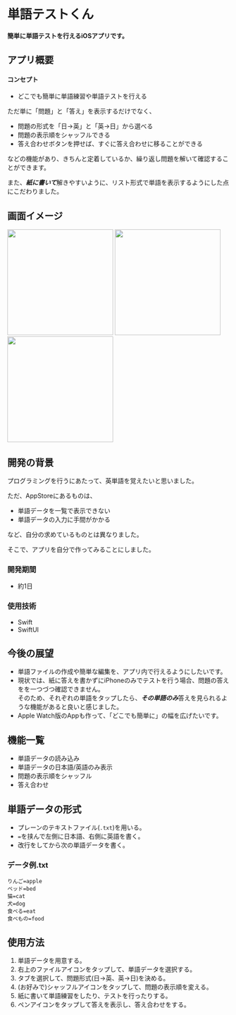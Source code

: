 # 単語テストくん

#### 簡単に単語テストを行えるiOSアプリです。

## アプリ概要
#### コンセプト
- どこでも簡単に単語練習や単語テストを行える

ただ単に「問題」と「答え」を表示するだけでなく、

- 問題の形式を「日→英」と「英→日」から選べる
- 問題の表示順をシャッフルできる
- 答え合わせボタンを押せば、すぐに答え合わせに移ることができる

などの機能があり、きちんと定着しているか、繰り返し問題を解いて確認することができます。

また、***紙に書いて***解きやすいように、リスト形式で単語を表示するようにした点にこだわりました。

## 画面イメージ
<img src="https://user-images.githubusercontent.com/125545184/220172154-a39f55a9-f227-4137-aca1-8cbdd3057bf6.png" width="240px">
<img src="https://user-images.githubusercontent.com/125545184/220172664-9d027579-d5dd-4349-8e6a-6bf215a7b3f3.png" width="240px">
<img src="https://user-images.githubusercontent.com/125545184/220172793-a4ebca76-a09a-4634-bee2-a2ef23d1e46c.png" width="240px">

## 開発の背景
プログラミングを行うにあたって、英単語を覚えたいと思いました。

ただ、AppStoreにあるものは、

- 単語データを一覧で表示できない
- 単語データの入力に手間がかかる

など、自分の求めているものとは異なりました。

そこで、アプリを自分で作ってみることにしました。

### 開発期間
- 約1日

### 使用技術

- Swift
- SwiftUI

## 今後の展望
- 単語ファイルの作成や簡単な編集を、アプリ内で行えるようにしたいです。
- 現状では、紙に答えを書かずにiPhoneのみでテストを行う場合、問題の答えをを一つづつ確認できません。  
そのため、それぞれの単語をタップしたら、***その単語のみ***答えを見られるような機能があると良いと感じました。
- Apple Watch版のAppも作って、「どこでも簡単に」の幅を広げたいです。

## 機能一覧
- 単語データの読み込み
- 単語データの日本語/英語のみ表示
- 問題の表示順をシャッフル
- 答え合わせ

## 単語データの形式
- プレーンのテキストファイル(`.txt`)を用いる。
- `=`を挟んで左側に日本語、右側に英語を書く。
- 改行をしてから次の単語データを書く。

### データ例.txt

```
りんご=apple  
ベッド=bed  
猫=cat  
犬=dog  
食べる=eat  
食べもの=food  
```

## 使用方法
1. 単語データを用意する。
2. 右上のファイルアイコンをタップして、単語データを選択する。
3. タブを選択して、問題形式(日→英、英→日)を決める。
4. (お好みで)シャッフルアイコンをタップして、問題の表示順を変える。
5. 紙に書いて単語練習をしたり、テストを行ったりする。
6. ペンアイコンをタップして答えを表示し、答え合わせをする。


